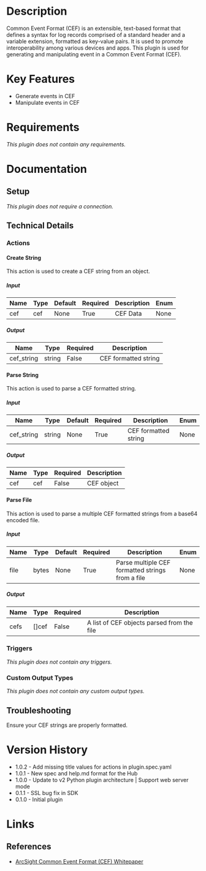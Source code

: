 # Description

Common Event Format (CEF) is an extensible, text-based format that defines a syntax for log records comprised of a standard header and a variable extension, formatted as key-value pairs. It is used to promote
interoperability among various devices and apps. This plugin is used for generating and manipulating event in a Common Event Format (CEF).

# Key Features

* Generate events in CEF
* Manipulate events in CEF

# Requirements

_This plugin does not contain any requirements._

# Documentation

## Setup

_This plugin does not require a connection._

## Technical Details

### Actions

#### Create String

This action is used to create a CEF string from an object.

##### Input

|Name|Type|Default|Required|Description|Enum|
|----|----|-------|--------|-----------|----|
|cef|cef|None|True|CEF Data|None|

##### Output

|Name|Type|Required|Description|
|----|----|--------|-----------|
|cef_string|string|False|CEF formatted string|

#### Parse String

This action is used to parse a CEF formatted string.

##### Input

|Name|Type|Default|Required|Description|Enum|
|----|----|-------|--------|-----------|----|
|cef_string|string|None|True|CEF formatted string|None|

##### Output

|Name|Type|Required|Description|
|----|----|--------|-----------|
|cef|cef|False|CEF object|

#### Parse File

This action is used to parse a multiple CEF formatted strings from a base64 encoded file.

##### Input

|Name|Type|Default|Required|Description|Enum|
|----|----|-------|--------|-----------|----|
|file|bytes|None|True|Parse multiple CEF formatted strings from a file|None|

##### Output

|Name|Type|Required|Description|
|----|----|--------|-----------|
|cefs|[]cef|False|A list of CEF objects parsed from the file|

### Triggers

_This plugin does not contain any triggers._

### Custom Output Types

_This plugin does not contain any custom output types._

## Troubleshooting

Ensure your CEF strings are properly formatted.

# Version History

* 1.0.2 - Add missing title values for actions in plugin.spec.yaml
* 1.0.1 - New spec and help.md format for the Hub
* 1.0.0 - Update to v2 Python plugin architecture | Support web server mode
* 0.1.1 - SSL bug fix in SDK
* 0.1.0 - Initial plugin

# Links

## References

* [ArcSight Common Event Format (CEF) Whitepaper](https://kc.mcafee.com/resources/sites/MCAFEE/content/live/CORP_KNOWLEDGEBASE/78000/KB78712/en_US/CEF_White_Paper_20100722.pdf)
